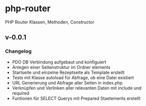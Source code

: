 # php-router

PHP Router Klassen, Methoden, Constructor

## v-0.0.1

### Changelog

-   PDO DB Verbindung aufgebaut und konfiguiert
-   Anlegen einer Seitenstruktur im Ordner elements
-   Startseite und einzelne Rezeptseite als Template erstellt
-   Tests mit Klasse autoload für Abfrage, ob eine Datei existiert
-   URL Generierung und Abfrage aller Seiten in index.php
-   Verknüpfen und Verlinken aller relevanten Daten mit include und required
-   Funtionen für SELECT Querys mit Prepared Staetements erstellt
